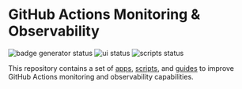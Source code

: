 # GitHub Actions Monitoring & Observability

![badge generator status](https://mvdaxgtsxz.eu-west-1.awsapprunner.com/badges/github/AlfrescoLabs/gha-monitoring/gha-badge-generator.yml?branch=main&v1)
![ui status](https://mvdaxgtsxz.eu-west-1.awsapprunner.com/badges/github/AlfrescoLabs/gha-monitoring/gha-web-ui.yml?branch=main&v1)
![scripts status](https://mvdaxgtsxz.eu-west-1.awsapprunner.com/badges/github/AlfrescoLabs/gha-monitoring/scripts.yml?branch=main)

This repository contains a set of [apps](./apps/README.md), [scripts](./scripts/README.md), and [guides](./docs/README.md) to improve GitHub Actions monitoring and observability capabilities.
